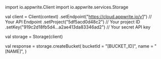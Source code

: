 import io.appwrite.Client
import io.appwrite.services.Storage

val client = Client(context)
    .setEndpoint("https://cloud.appwrite.io/v1") // Your API Endpoint
    .setProject("5df5acd0d48c2") // Your project ID
    .setKey("919c2d18fb5d4...a2ae413da83346ad2") // Your secret API key

val storage = Storage(client)

val response = storage.createBucket(
    bucketId = "[BUCKET_ID]",
    name = "[NAME]",
)
